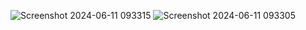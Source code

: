 ![Screenshot 2024-06-11 093315](https://github.com/dhar127/simple_django_todo/assets/119476559/f7d8321b-7e95-4014-9a6f-04a4c21c6ba4)
![Screenshot 2024-06-11 093305](https://github.com/dhar127/simple_django_todo/assets/119476559/4d6a5cc7-270f-4088-a9e3-912937b36608)

